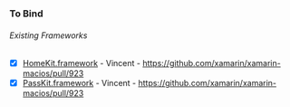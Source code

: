 ### To Bind
###### Existing Frameworks
- [X] [HomeKit.framework](https://github.com/xamarin/xamarin-macios/wiki/HomeKit-watchOS-Beta1) - Vincent - https://github.com/xamarin/xamarin-macios/pull/923
- [X] [PassKit.framework](https://github.com/xamarin/xamarin-macios/wiki/PassKit-watchOS-Beta1) - Vincent - https://github.com/xamarin/xamarin-macios/pull/923
